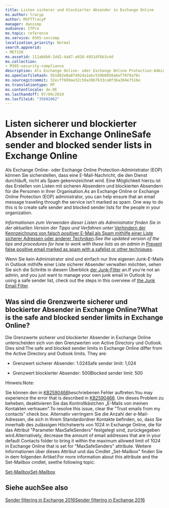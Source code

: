 ```yaml
---
title: Listen sicherer und blockierter Absender in Exchange Online
ms.author: tracyp
author: MSFTTracyP
manager: dansimp
audience: ITPro
ms.topic: reference
ms.service: O365-seccomp
localization_priority: Normal
search.appverid:
- MET150
ms.assetid: 111ab6b0-2dd2-4a87-a928-4931df6b3c4d
ms.collection:
- M365-security-compliance
description: Als Exchange Online- oder Exchange Online Protection-Administrator (EOP) können Sie sicherstellen, dass eine E-Mail-Nachricht, die den Dienst durchläuft, nicht als Spam gekennzeichnet wird. Eine Möglichkeit hierzu ist das Erstellen von Listen mit sicheren Absendern und blockierten Absendern für die Personen in Ihrer Organisation.
ms.openlocfilehash: 5b1082e0a8f492da1ebc559b0958a6ef76f9a70c
ms.sourcegitcommit: 32ecff689ae32c59a39b7633ca0f36a304e7516e
ms.translationtype: MT
ms.contentlocale: de-DE
ms.lasthandoff: 07/09/2019
ms.locfileid: "35601062"
---
```

# <a name="safe-sender-and-blocked-sender-lists-in-exchange-online"></a><span data-ttu-id="89f90-104">Listen sicherer und blockierter Absender in Exchange Online</span><span class="sxs-lookup"><span data-stu-id="89f90-104">Safe sender and blocked sender lists in Exchange Online</span></span>

<span data-ttu-id="89f90-p102">Als Exchange Online- oder Exchange Online Protection-Administrator (EOP) können Sie sicherstellen, dass eine E-Mail-Nachricht, die den Dienst durchläuft, nicht als Spam gekennzeichnet wird. Eine Möglichkeit hierzu ist das Erstellen von Listen mit sicheren Absendern und blockierten Absendern für die Personen in Ihrer Organisation.</span><span class="sxs-lookup"><span data-stu-id="89f90-p102">As an Exchange Online or Exchange Online Protection (EOP) administrator, you can help ensure that an email message traveling through the service isn't marked as spam. One way to do this is to create safe sender and blocked sender lists for the people in your organization.</span></span> 
  
 <span data-ttu-id="89f90-107">*Informationen zum Verwenden dieser Listen als Administrator finden Sie in der aktuellen Version der Tipps und Verfahren unter* [Verhindern der Kennzeichnung von falsch positiver E-Mail als Spam mithilfe einer Liste sicherer Adressen oder anderer Techniken](https://go.microsoft.com/fwlink/p/?LinkID=534224).</span><span class="sxs-lookup"><span data-stu-id="89f90-107">*See the updated version of the tips and procedures for how to work with these lists as an admin in* [Prevent false positive email marked as spam with a safelist or other techniques](https://go.microsoft.com/fwlink/p/?LinkID=534224).</span></span> 
  
<span data-ttu-id="89f90-108">Wenn Sie kein Administrator sind und einfach nur Ihre eigenen Junk-E-Mails in Outlook mithilfe einer Liste sicherer Absender verwalten möchten, sehen Sie sich die Schritte in diesem Überblick [der Junk-Filter](https://go.microsoft.com/fwlink/?LinkId=817222) an.</span><span class="sxs-lookup"><span data-stu-id="89f90-108">If you're not an admin, and you just want to manage your own junk email in Outlook by using a safe sender list, check out the steps in this overview of [the Junk Email Filter](https://go.microsoft.com/fwlink/?LinkId=817222).</span></span> 
  
## <a name="what-is-the-safe-and-blocked-sender-limits-in-exchange-online"></a><span data-ttu-id="89f90-109">Was sind die Grenzwerte sicherer und blockierter Absender in Exchange Online?</span><span class="sxs-lookup"><span data-stu-id="89f90-109">What is the safe and blocked sender limits in Exchange Online?</span></span>

<span data-ttu-id="89f90-p103">Die Grenzwerte sicherer und blockierter Absender in Exchange Online unterscheiden sich von den Grenzwerten von Active Directory und Outlook. Dies sind:</span><span class="sxs-lookup"><span data-stu-id="89f90-p103">The safe and blocked sender limits in Exchange Online differ from the Active Directory and Outlook limits. They are:</span></span>
  
- <span data-ttu-id="89f90-112">Grenzwert sicherer Absender: 1.024</span><span class="sxs-lookup"><span data-stu-id="89f90-112">Safe sender limit: 1,024</span></span>
    
- <span data-ttu-id="89f90-113">Grenzwert blockierter Absender: 500</span><span class="sxs-lookup"><span data-stu-id="89f90-113">Blocked sender limit: 500</span></span>
    
<span data-ttu-id="89f90-114">Hinweis:</span><span class="sxs-lookup"><span data-stu-id="89f90-114">Note:</span></span>
  
<span data-ttu-id="89f90-115">Sie können den in [KB2590466](https://support.microsoft.com/help/2590466/you-receive-the-error-junk-e-mail-validation-error-in-outlook-web-app)beschriebenen Fehler auftreten.</span><span class="sxs-lookup"><span data-stu-id="89f90-115">You may experience the error that is described in [KB2590466](https://support.microsoft.com/help/2590466/you-receive-the-error-junk-e-mail-validation-error-in-outlook-web-app).</span></span> <span data-ttu-id="89f90-116">Um dieses Problem zu beheben, deaktivieren Sie das Kontrollkästchen „E-Mails von meinen Kontakten vertrauen".</span><span class="sxs-lookup"><span data-stu-id="89f90-116">To resolve this issue, clear the "Trust emails from my contacts" check box.</span></span> <span data-ttu-id="89f90-117">Alternativ verringern Sie die Anzahl der e-Mail-Adressen, die sich in Ihrem Standardordner Kontakte befinden, so, dass Sie innerhalb des zulässigen Höchstwerts von 1024 in Exchange Online, die für das Attribut "Parameter MaxSafeSenders" festgelegt sind, zurückgegeben wird.</span><span class="sxs-lookup"><span data-stu-id="89f90-117">Alternatively, decrease the amount of email addresses that are in your default Contacts folder to bring it within the maximum allowed limit of 1024 in Exchange Online that is set for "MaxSafeSenders" attribute.</span></span> <span data-ttu-id="89f90-118">Weitere Informationen über dieses Attribut und das Cmdlet „Set-Mailbox" finden Sie in dem folgenden Artikel:</span><span class="sxs-lookup"><span data-stu-id="89f90-118">For more information about this attribute and the Set-Mailbox cmdlet, seethe following topic:</span></span>
  
[<span data-ttu-id="89f90-119">Set-Mailbox</span><span class="sxs-lookup"><span data-stu-id="89f90-119">Set-Mailbox</span></span>](https://docs.microsoft.com/powershell/module/exchange/mailboxes/Set-Mailbox)
  
## <a name="see-also"></a><span data-ttu-id="89f90-120">Siehe auch</span><span class="sxs-lookup"><span data-stu-id="89f90-120">See also</span></span>

[<span data-ttu-id="89f90-121">Sender filtering in Exchange 2016</span><span class="sxs-lookup"><span data-stu-id="89f90-121">Sender filtering in Exchange 2016</span></span>](http://technet.microsoft.com/library/b833f864-ff10-46a0-a653-28fb9ba30896.aspx)

